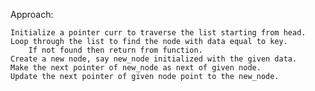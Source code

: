 Approach: 

    Initialize a pointer curr to traverse the list starting from head.
    Loop through the list to find the node with data equal to key.
        If not found then return from function.
    Create a new node, say new_node initialized with the given data.
    Make the next pointer of new_node as next of given node.
    Update the next pointer of given node point to the new_node. 
